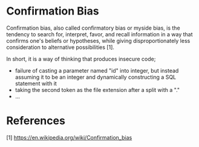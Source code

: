 # Confirmation Bias

Confirmation bias, also called confirmatory bias or myside bias, is the tendency to search for, interpret, favor, and recall information in a way that confirms one's beliefs or hypotheses, while giving disproportionately less consideration to alternative possibilities [1].

In short, it is a way of thinking that produces insecure code;

- failure of casting a parameter named "id" into integer, but instead assuming it to be an integer and dynamically constructing a SQL statement with it
- taking the second token as the file extension after a split with a "."
- ...


# References

[1] https://en.wikipedia.org/wiki/Confirmation_bias
